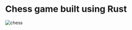 # Chess game built using Rust

![chess](https://user-images.githubusercontent.com/67159193/97922982-9b52f000-1d5d-11eb-8836-467014631265.PNG)




